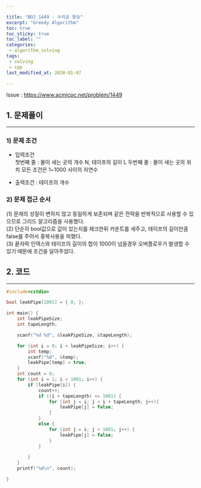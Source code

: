```yaml
---

title: "BOJ_1449 - 수리공 항승"  
excerpt: "Greedy Algorithm"  
toc: true  
toc_sticky: true  
toc_label: ""  
categories:  
 - algorithm_solving  
tags:  
 - solving  
 - cpp  
last_modified_at: 2020-01-07

---
```


Issue : <https://www.acmicpc.net/problem/1449>

## 1. 문제풀이  

- - -

### 1) 문제 조건

- 입력조건  
첫번째 줄 : 물이 새는 곳의 개수 N, 테이프의 길이 L
두번째 줄 : 물이 새는 곳의 위치
모든 조건은 1~1000 사이의 자연수  

- 출력조건 : 테이프의 개수  

### 2) 문제 접근 순서

(1) 문제의 성질이 변하지 않고 동일하게 보존되며 같은 전략을 반복적으로 사용할 수 있으므로 그리드 알고리즘을 사용했다.  
(2) 단순히 bool값으로 값이 있는지를 체크한뒤 카운트를 세주고, 테이프의 길이만큼 false를 주어서 중복사용을 피했다.  
(3) 끝자락 인덱스와 테이프의 길이의 합이 1000이 넘을경우 오버플로우가 발생할 수 있기 때문에 조건을 달아주었다.  

## 2. 코드

- - -

```cpp
#include<cstdio>

bool leakPipe[1001] = { 0, };

int main() {
	int leakPipeSize;
	int tapeLength;

	scanf("%d %d", &leakPipeSize, &tapeLength);

	for (int i = 0; i < leakPipeSize; i++) {
		int temp;
		scanf("%d", &temp);
		leakPipe[temp] = true;
	}
	int count = 0;
	for (int i = 1; i < 1001; i++) {
		if (leakPipe[i]) {
			count++;
			if ((i + tapeLength) <= 1001) {
				for (int j = i; j < i + tapeLength; j++){
					leakPipe[j] = false;
				}
			}
			else {
				for (int j = i; j < 1001; j++) {
					leakPipe[j] = false;
				}
			}
			
		}
	}
	printf("%d\n", count);

}
```  
